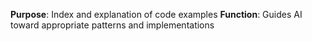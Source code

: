 **Purpose**: Index and explanation of code examples 
**Function**: Guides AI toward appropriate patterns and implementations